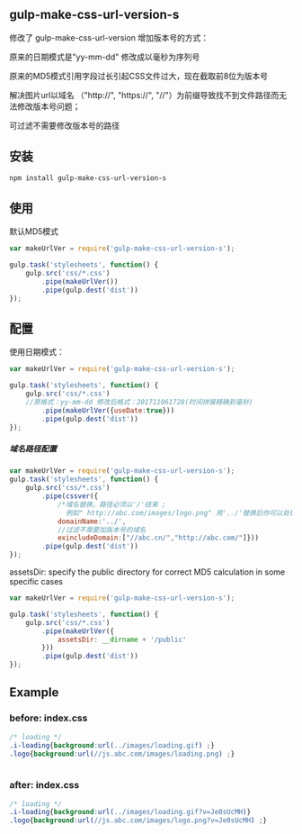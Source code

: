 ## gulp-make-css-url-version-s


<p>修改了 gulp-make-css-url-version 增加版本号的方式：</p>
<p>原来的日期模式是"yy-mm-dd" 修改成以毫秒为序列号</p>
<p>原来的MD5模式引用字段过长引起CSS文件过大，现在截取前8位为版本号</p>
<p>解决图片url以域名 （"http://", "https://", "//"）为前缀导致找不到文件路径而无法修改版本号问题；</p>
<p>可过滤不需要修改版本号的路径</p>

## 安装

```bash
npm install gulp-make-css-url-version-s
```

## 使用
默认MD5模式
```js
var makeUrlVer = require('gulp-make-css-url-version-s');

gulp.task('stylesheets', function() {
    gulp.src('css/*.css')
        .pipe(makeUrlVer())
        .pipe(gulp.dest('dist'))
});
```

## 配置

<p>使用日期模式：</p>

```js
var makeUrlVer = require('gulp-make-css-url-version-s');

gulp.task('stylesheets', function() {
    gulp.src('css/*.css')
    //原格式：yy-mm-dd 修改后格式：201711061728(时间拼接精确到毫秒)  
        .pipe(makeUrlVer({useDate:true}))  
        .pipe(gulp.dest('dist'))
});
```
##### 域名路径配置
```js
var makeUrlVer = require('gulp-make-css-url-version-s');
gulp.task('stylesheets', function() {
    gulp.src('css/*.css')
        .pipe(cssver({
            /*域名替换，路径必须以'/'结束 ;
              例如" http://abc.com/images/logo.png" 用'../'替换后你可以处理的路径是'../images/logo.png' */
            domainName:'../',  
            //过滤不需要加版本号的域名 
            exincludeDomain:["//abc.cn/","http://abc.com/"]}))
        .pipe(gulp.dest('dist'))
});

```
assetsDir: specify the public directory for correct MD5 calculation in some specific cases

```js
var makeUrlVer = require('gulp-make-css-url-version-s');

gulp.task('stylesheets', function() {
    gulp.src('css/*.css')
        .pipe(makeUrlVer({
            assetsDir: __dirname + '/public'
        }))
        .pipe(gulp.dest('dist'))
});
```

## Example

### before: index.css

```css
/* loading */
.i-loading{background:url(../images/loading.gif) ;} 
.logo{background:url(//js.abc.com/images/loading.png) ;}    
   
```

### after: index.css

```css
/* loading */
.i-loading{background:url(../images/loading.gif?v=Je0sUcMH)}
.logo{background:url(//js.abc.com/images/logo.png?v=Je0sUcMH) ;}    
```
 

 